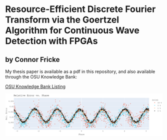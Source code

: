 # Resource-Efficient Discrete Fourier Transform via the Goertzel Algorithm for Continuous Wave Detection with FPGAs
by Connor Fricke
---

My thesis paper is available as a pdf in this repository, and also available through the OSU Knowledge Bank:

[OSU Knowledge Bank Listing](https://kb.osu.edu/items/45fe76aa-2d33-46dd-92e4-eadac6306526)

![Error](./figs/error.png)
